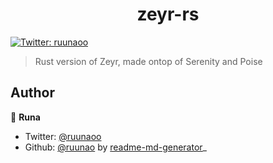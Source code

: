 <h1 align="center">zeyr-rs</h1>
<p>
  <a href="https://twitter.com/ruunaoo" target="_blank">
    <img alt="Twitter: ruunaoo" src="https://img.shields.io/twitter/follow/ruunaoo.svg?style=social" />
  </a>
</p>

> Rust version of Zeyr, made ontop of Serenity and Poise

## Author

👤 **Runa**

* Twitter: [@ruunaoo](https://twitter.com/ruunaoo)
* Github: [@ruunao](https://github.com/ruunao) by [readme-md-generator](https://github.com/kefranabg/readme-md-generator)_